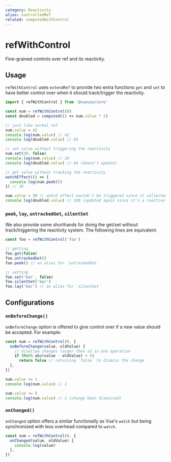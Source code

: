 ```yaml
---
category: Reactivity
alias: controlledRef
related: computedWithControl
---
```


# refWithControl

Fine-grained controls over ref and its reactivity.

## Usage

`refWithControl` uses `extendRef` to provide two extra functions `get` and `set` to have better control over when it should track/trigger the reactivity.

```ts
import { refWithControl } from '@vueuse/core'

const num = refWithControl(0)
const doubled = computed(() => num.value * 2)

// just like normal ref
num.value = 42
console.log(num.value) // 42
console.log(doubled.value) // 84

// set value without triggering the reactivity
num.set(30, false)
console.log(num.value) // 30
console.log(doubled.value) // 84 (doesn't update)

// get value without tracking the reactivity
watchEffect(() => {
  console.log(num.peek())
}) // 30

num.value = 50 // watch effect wouldn't be triggered since it collected nothing.
console.log(doubled.value) // 100 (updated again since it's a reactive set)
```

### `peek`, `lay`, `untrackedGet`, `silentSet`

We also provide some shorthands for doing the get/set without track/triggering the reactivity system. The following lines are equivalent.

```ts
const foo = refWithControl('foo')
```

```ts
// getting
foo.get(false)
foo.untrackedGet()
foo.peek() // an alias for `untrackedGet`
```

```ts
// setting
foo.set('bar', false)
foo.silentSet('bar')
foo.lay('bar') // an alias for `silentSet`
```

## Configurations

### `onBeforeChange()`

`onBeforeChange` option is offered to give control over if a new value should be accepted. For example:

```ts
const num = refWithControl(0, {
  onBeforeChange(value, oldValue) {
    // disallow changes larger then ±5 in one operation
    if (Math.abs(value - oldValue) > 5)
      return false // returning `false` to dismiss the change
  },
})

num.value += 1
console.log(num.value) // 1

num.value += 6
console.log(num.value) // 1 (change been dismissed)
```

### `onChanged()`

`onChanged` option offers a similar functionally as Vue's `watch` but being synchronized with less overhead compared to `watch`.

```ts
const num = refWithControl(0, {
  onChanged(value, oldValue) {
    console.log(value)
  },
})
```

